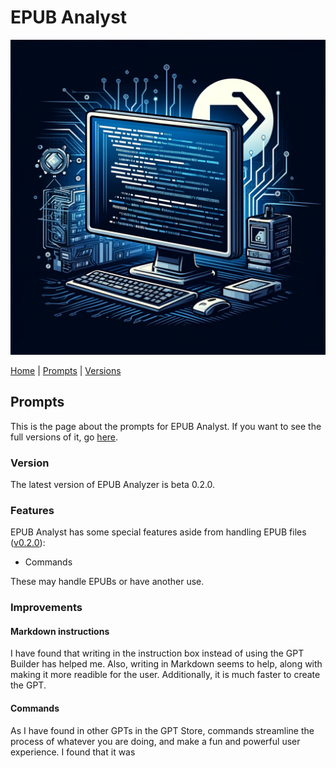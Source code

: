 # EPUB Analyst

![Computer](/assets/prompts.png)

[Home](/README.md) | [Prompts](/prompts/PROMPTS.md) | [Versions](/versions/VERSIONS.md)

## Prompts

This is the page about the prompts for EPUB Analyst. If you want to see the full versions of it, go [here](/versions/VERSIONS.MD).

### Version

The latest version of EPUB Analyzer is beta 0.2.0.

### Features

EPUB Analyst has some special features aside from handling EPUB files ([v0.2.0](/versions/v020.md)):

* Commands

These may handle EPUBs or have another use.

### Improvements

#### Markdown instructions

I have found that writing in the instruction box instead of using the GPT Builder has helped me. Also, writing in Markdown seems to help, along with making it more readible for the user. Additionally, it is much faster to create the GPT.

#### Commands

As I have found in other GPTs in the GPT Store, commands streamline the process of whatever you are doing, and make a fun and powerful user experience. I found that it was 